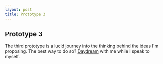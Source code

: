 ```yaml
---
layout: post
title: Prototype 3
---
```




## Prototype 3

The third prototype is a lucid journey into the thinking behind the ideas I'm proposing. The best way to do so? [Daydream](/ms2/Daydreaming.html) with me while I speak to myself.

